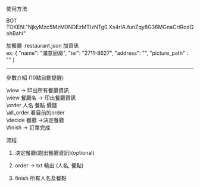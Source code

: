 使用方法
	<p>
	BOT TOKEN:"NjkyMzc5MzM0NDEzMTIzNTg0.Xs4rIA.funZqy8G36MGnaCrtRcdQohBahI"
	</p>
	加餐廳 :restaurant.json 加資訊 <br>
		ex:
			{
       			 	"name": "滿意廚房",
        			"tel": "2711-8627",
        			"address": "",
        			"picture_path" : ""
    			}
		
<hr>
參數介紹
(10點自動提醒)

\view  -> 印出所有餐廳資訊<br>
\view 餐廳名 -> 印出餐廳資訊 <br>
\order 人名 餐點 價錢 <br>
\all_order 看目前的order <br>
\decide 餐廳 ->決定餐廳 <br>
\finish -> 訂單完成 <br>

流程
1. 決定餐廳(跑出餐廳資訊)(optional)
	
2. order -> txt
	輸出 (人名, 餐點)
3. finish 
	所有人名及餐點


	 
